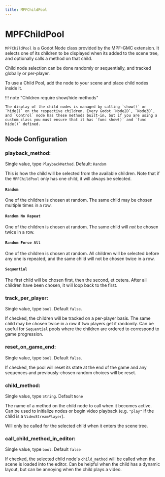 ```yaml
---
title: MPFChildPool
---
```


# MPFChildPool

`MPFChildPool` is a Godot Node class provided by the MPF-GMC extension. It selects one of its children to be displayed when its added to the scene tree, and optionally calls a method on that child.

Child node selection can be done randomly or sequentially, and tracked globally or per-player.

To use a Child Pool, add the node to your scene and place child nodes inside it.

!!! note "Children require show/hide methods"

    The display of the child nodes is managed by calling `show()` or `hide()` on the respective children. Every Godot `Node2D`, `Node3D`, and `Control` node has these methods built-in, but if you are using a custom class you must ensure that it has `func show()` and `func hide()` defined.

## Node Configuration

### playback_method:

Single value, type `PlaybackMethod`. Default: `Random`

This is how the child will be selected from the available children. Note that if the `MPFChildPool` only has one child, it will always be selected.

#### `Random`

One of the children is chosen at random. The same child may be chosen multiple times in a row.

#### `Random No Repeat`

One of the children is chosen at random. The same child will _not_ be chosen twice in a row.

#### `Random Force All`

One of the children is chosen at random. All children will be selected before any one is repeated, and the same child will not be chosen twice in a row.

#### `Sequential`

The first child will be chosen first, then the second, et cetera. After all children have been chosen, it will loop back to the first.

### track_per_player:

Single value, type `bool`. Default `false`.

If checked, the children will be tracked on a per-player basis. The same child may be chosen twice in a row if two players get it randomly. Can be useful for `Sequential` pools where the children are ordered to correspond to game progression.

### reset_on_game_end:

Single value, type `bool`. Default `false`.

If checked, the pool will reset its state at the end of the game and any sequences and previously-chosen random choices will be reset.

### child_method:

Single value, type `String`. Default `None`

The name of a method on the child node to call when it becomes active. Can be used to initialize nodes or begin video playback (e.g. `"play"` if the child is a `VideoStreamPlayer`).

Will only be called for the selected child when it enters the scene tree.

### call_child_method_in_editor:

Single value, type `bool`. Default `false`

If checked, the selected child node's `child_method` will be called when the scene is loaded into the editor. Can be helpful when the child has a dynamic layout, but can be annoying when the child plays a video.